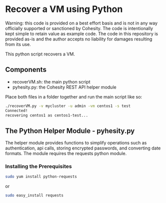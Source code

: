 # Recover a VM using Python

Warning: this code is provided on a best effort basis and is not in any way officially supported or sanctioned by Cohesity. The code is intentionally kept simple to retain value as example code. The code in this repository is provided as-is and the author accepts no liability for damages resulting from its use.

This python script recovers a VM.

## Components

* recoverVM.sh: the main python script
* pyhesity.py: the Cohesity REST API helper module

Place both files in a folder together and run the main script like so:

```bash
./recoverVM.py -v mycluster -u admin -vm centos1 -s test
Connected!
recovering centos1 as centos1-test...
```

## The Python Helper Module - pyhesity.py

The helper module provides functions to simplify operations such as authentication, api calls, storing encrypted passwords, and converting date formats. The module requires the requests python module.

### Installing the Prerequisites

```bash
sudo yum install python-requests
```

or

```bash
sudo easy_install requests
```
